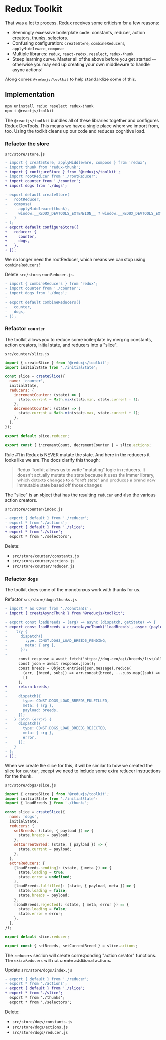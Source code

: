 # Redux Toolkit

That was a lot to process.  Redux receives some criticism for a few reasons:
- Seemingly excessive boilerplate code: constants, reducer, action creators, thunks, selectors.
- Confusing configuration: `createStore`, `combineReducers`, `applyMiddleware`, `compose`
- Multiple libraries: `redux`, `react-redux`, `reselect`, `redux-thunk`
- Steep learning curve.  Master all of the above before you get started -- otherwise you may end up creating your own middleware to handle async actions!

Along comes `@reduxjs/toolkit` to help standardize some of this.

## Implementation
```bash
npm uninstall redux reselect redux-thunk
npm i @reactjs/toolkit
```

The `@reactjs/toolkit` bundles all of these libraries together and configures Redux DevTools.  This means we have a single place where we import from, too.  Using the toolkit cleans up our code and reduces cognitive load.

### Refactor the store
`src/store/store.js`
```diff
- import { createStore, applyMiddleware, compose } from 'redux';
- import thunk from 'redux-thunk';
+ import { configureStore } from '@reduxjs/toolkit';
- import rootReducer from './rootReducer';
+ import counter from './counter';
+ import dogs from './dogs';

- export default createStore(
-   rootReducer,
-   compose(
-     applyMiddleware(thunk),
-     window.__REDUX_DEVTOOLS_EXTENSION__ ? window.__REDUX_DEVTOOLS_EXTENSION__() : (f) => f
-   )
- );
+ export default configureStore({
+   reducer: {
+     counter,
+     dogs,
+   },
+ });
```

We no longer need the rootReducer, which means we can stop using `combineReducers`!

Delete `src/store/rootReducer.js`.
```diff
- import { combineReducers } from 'redux';
- import counter from './counter';
- import dogs from './dogs';
- 
- export default combineReducers({
-   counter,
-   dogs,
- });
```

### Refactor `counter`
The toolkit allows you to reduce some boilerplate by merging constants, action creators, initial state, and reducers into a "slice".

`src/counter/slice.js`
```js
import { createSlice } from '@reduxjs/toolkit';
import initialState from './initialState';

const slice = createSlice({
  name: 'counter',
  initialState,
  reducers: {
    incrementCounter: (state) => {
      state.current = Math.max(state.min, state.current - 1);
    },
    decrementCounter: (state) => {
      state.current = Math.min(state.max, state.current + 1);
    },
  },
});

export default slice.reducer;

export const { incrementCount, decrementCounter } = slice.actions;
```

Rule #1 in Redux is NEVER mutate the state.  And here in the reducers it looks like we are.  The docs clarify this though:

> Redux Toolkit allows us to write "mutating" logic in reducers. It<br>
> doesn't actually mutate the state because it uses the Immer library,<br>
> which detects changes to a "draft state" and produces a brand new<br>
> immutable state based off those changes<br>

The "slice" is an object that has the resulting `reducer` and also the various action creators.

`src/store/counter/index.js`
```diff
- export { default } from './reducer';
- export * from './actions';
+ export { default } from './slice';
+ export * from './slice';
  export * from './selectors';
```

Delete:
- `src/store/counter/constants.js`
- `src/store/counter/actions.js`
- `src/store/counter/reducer.js`

### Refactor `dogs`

The toolkit does some of the monotonous work with thunks for us.

Refactor `src/store/dogs/thunks.js`
```diff
- import * as CONST from './constants';
+ import { createAsyncThunk } from '@reduxjs/toolkit';

- export const loadBreeds = (arg) => async (dispatch, getState) => {
+ export const loadBreeds = createAsyncThunk('loadBreeds', async (payload, { dispatch, getState }) => {
-    try {
-      dispatch({
-        type: CONST.DOGS_LOAD_BREEDS_PENDING,
-        meta: { arg },
-      });
-
      const response = await fetch('https://dog.ceo/api/breeds/list/all');
      const json = await response.json();
      const breeds = Object.entries(json.message).reduce(
        (arr, [breed, subs]) => arr.concat(breed, ...subs.map((sub) => `${breed}/${sub}`)),
        []
      );
+     return breeds;
-
-     dispatch({
-       type: CONST.DOGS_LOAD_BREEDS_FULFILLED,
-       meta: { arg },
-       payload: breeds,
-     });
-   } catch (error) {
-     dispatch({
-       type: CONST.DOGS_LOAD_BREEDS_REJECTED,
-       meta: { arg },
-       error,
-     });
-   }
- };
+ });
```

When we create the slice for this, it will be similar to how we created the slice for `counter`, except we need to include some extra reducer instructions for the thunk.

`src/store/dogs/slice.js`
```js
import { createSlice } from '@reduxjs/toolkit';
import initialState from './initialState';
import { loadBreeds } from './thunks';

const slice = createSlice({
  name: 'dogs',
  initialState,
  reducers: {
    setBreeds: (state, { payload }) => {
      state.breeds = payload;
    },
    setCurrentBreed: (state, { payload }) => {
      state.current = payload;
    },
  },
  extraReducers: {
    [loadBreeds.pending]: (state, { meta }) => {
      state.loading = true;
      state.error = undefined;
    },
    [loadBreeds.fulfilled]: (state, { payload, meta }) => {
      state.loading = false;
      state.breeds = payload;
    },
    [loadBreeds.rejected]: (state, { meta, error }) => {
      state.loading = false;
      state.error = error;
    },
  },
});

export default slice.reducer;

export const { setBreeds, setCurrentBreed } = slice.actions;
```

The `reducers` section will create corresponding "action creator" functions.  The `extraReducers` will not create additional actions.

Update `src/store/dogs/index.js`
```diff
- export { default } from './reducer';
- export * from './actions';
+ export { default } from './slice';
+ export * from './slice';
  export * from './thunks';
  export * from './selectors';
```

Delete:
- `src/store/dogs/constants.js`
- `src/store/dogs/actions.js`
- `src/store/dogs/reducer.js`
